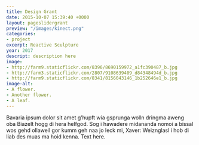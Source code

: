 ```yaml
---
title: Design Grant
date: 2015-10-07 15:39:40 +0000
layout: pageslidergrant
preview: "/images/kinect.png"
categories:
- project
excerpt: Reactive Sculpture
year: 2017
descript: description here
image:
- http://farm9.staticflickr.com/8396/8690159972_a1fc390487_b.jpg
- http://farm3.staticflickr.com/2807/9108639409_d84348494d_b.jpg
- http://farm9.staticflickr.com/8341/8156043146_1b252646e1_b.jpg
image-alt:
- A flower.
- Another flower.
- A leaf.
---
```


Bavaria ipsum dolor sit amet g’hupft wia gsprunga wolln dringma aweng oba Biazelt hogg di hera helfgod. Sog i hawadere midananda nomoi a bissal wos gehd ollaweil gor kumm geh naa jo leck mi, Xaver: Weiznglasl i hob di liab des muas ma hoid kenna. Text here.